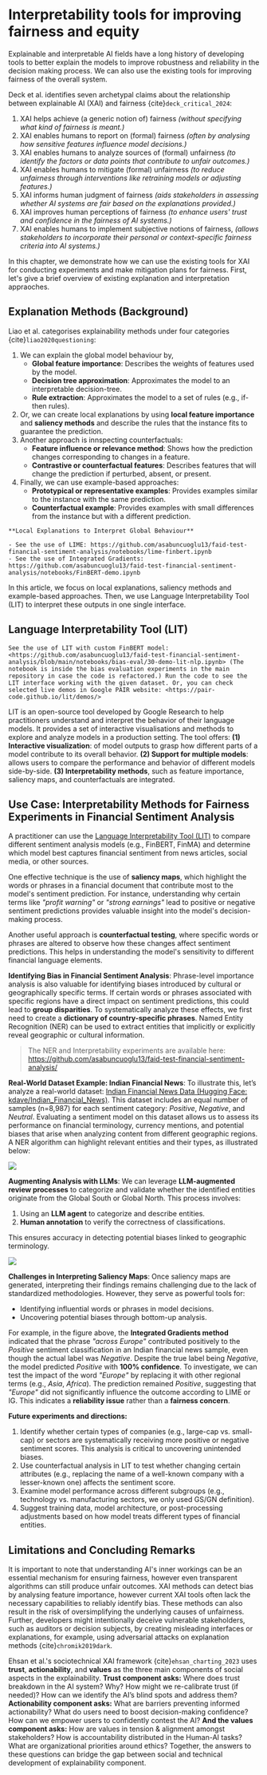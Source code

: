 # Interpretability tools for improving fairness and equity

Explainable and interpretable AI fields have a long history of developing tools to better explain the models to improve robustness and reliability in the decision making process. We can also use the existing tools for improving fairness of the overall system. 

Deck et al. identifies seven archetypal claims about the relationship between explainable AI (XAI) and fairness {cite}`deck_critical_2024`:

1. XAI helps achieve (a generic notion of) fairness *(without specifying what kind of fairness is meant.)*
2. XAI enables humans to report on (formal) fairness *(often by analysing how sensitive features influence model decisions.)*
3. XAI enables humans to analyze sources of (formal) unfairness *(to identify the factors or data points that contribute to unfair outcomes.)*
4. XAI enables humans to mitigate (formal) unfairness *(to reduce unfairness through interventions like retraining models or adjusting features.)*
5. XAI informs human judgment of fairness *(aids stakeholders in assessing whether AI systems are fair based on the explanations provided.)*
6. XAI improves human perceptions of fairness *(to enhance users' trust and confidence in the fairness of AI systems.)*
7. XAI enables humans to implement subjective notions of fairness, *(allows stakeholders to incorporate their personal or context-specific fairness criteria into AI systems.)*

In this chapter, we demonstrate how we can use the existing tools for XAI for conducting experiments and make mitigation plans for fairness. First, let's give a brief overview of existing explanation and interpretation appraoches.

## Explanation Methods (Background)

Liao et al. categorises explainability methods under four categories {cite}`liao2020questioning`:

1. We can explain the global model behaviour by,
   - **Global feature importance**: Describes the weights of features used by the model.
   - **Decision tree approximation**: Approximates the model to an interpretable decision-tree.
   - **Rule extraction**: Approximates the model to a set of rules (e.g., if-then rules).
2. Or, we can create local explanations by using **local feature importance** and **saliency methods** and describe the rules that the instance fits to guarantee the prediction.
3. Another approach is innspecting counterfactuals:
    - **Feature influence or relevance method**: Shows how the prediction changes corresponding to changes in a feature.
    - **Contrastive or counterfactual features**: Describes features that will change the prediction if perturbed, absent, or present.
4. Finally, we can use example-based approaches:
   - **Prototypical or representative examples**: Provides examples similar to the instance with the same prediction.
   - **Counterfactual example**: Provides examples with small differences from the instance but with a different prediction.

```{note}
**Local Explanations to Interpret Global Behaviour**

- See the use of LIME: https://github.com/asabuncuoglu13/faid-test-financial-sentiment-analysis/notebooks/lime-finbert.ipynb
- See the use of Integrated Gradients: https://github.com/asabuncuoglu13/faid-test-financial-sentiment-analysis/notebooks/FinBERT-demo.ipynb
```

In this article, we focus on local explanations, saliency methods and example-based approaches. Then, we use Language Interpretability Tool (LIT) to interpret these outputs in one single interface.

## Language Interpretability Tool (LIT)

```{note}
See the use of LIT with custom FinBERT model: <https://github.com/asabuncuoglu13/faid-test-financial-sentiment-analysis/blob/main/notebooks/bias-eval/30-demo-lit-nlp.ipynb> (The notebook is inside the bias evaluation experiments in the main repository in case the code is refactored.) Run the code to see the LIT interface working with the given dataset. Or, you can check selected live demos in Google PAIR website: <https://pair-code.github.io/lit/demos/>
```

LIT is an open-source tool developed by Google Research to help practitioners understand and interpret the behavior of their language models. It provides a set of interactive visualisations and methods to explore and analyze models in a production setting. The tool offers: **(1) Interactive visualization**: of model outputs to grasp how different parts of a model contribute to its overall behavior. **(2) Support for multiple models**: allows users to compare the performance and behavior of different models side-by-side. **(3) Interpretability methods**, such as feature importance, saliency maps, and counterfactuals are integrated.

## Use Case: Interpretability Methods for Fairness Experiments in Financial Sentiment Analysis

A practitioner can use the [Language Interpretability Tool (LIT)](https://pair-code.github.io/lit/) to compare different sentiment analysis models (e.g., FinBERT, FinMA) and determine which model best captures financial sentiment from news articles, social media, or other sources.

One effective technique is the use of **saliency maps**, which highlight the words or phrases in a financial document that contribute most to the model's sentiment prediction. For instance, understanding why certain terms like *"profit warning"* or *"strong earnings"* lead to positive or negative sentiment predictions provides valuable insight into the model's decision-making process.

Another useful approach is **counterfactual testing**, where specific words or phrases are altered to observe how these changes affect sentiment predictions. This helps in understanding the model's sensitivity to different financial language elements.

**Identifying Bias in Financial Sentiment Analysis**: Phrase-level importance analysis is also valuable for identifying biases introduced by cultural or geographically specific terms. If certain words or phrases associated with specific regions have a direct impact on sentiment predictions, this could lead to **group disparities**. To systematically analyze these effects, we first need to create a **dictionary of country-specific phrases**. Named Entity Recognition (NER) can be used to extract entities that implicitly or explicitly reveal geographic or cultural information.

> The NER and Interpretability experiments are available here: https://github.com/asabuncuoglu13/faid-test-financial-sentiment-analysis/

**Real-World Dataset Example: Indian Financial News**: To illustrate this, let’s analyze a real-world dataset: [Indian Financial News Data (Hugging Face: kdave/Indian_Financial_News)](https://huggingface.co/datasets/kdave/Indian_Financial_News). This dataset includes an equal number of samples (n=8,987) for each sentiment category: *Positive*, *Negative*, and *Neutral*. Evaluating a sentiment model on this dataset allows us to assess its performance on financial terminology, currency mentions, and potential biases that arise when analyzing content from different geographic regions. A NER algorithm can highlight relevant entities and their types, as illustrated below:

![](../../media/ner-finsentiment.png)

**Augmenting Analysis with LLMs**: We can leverage **LLM-augmented review processes** to categorize and validate whether the identified entities originate from the Global South or Global North. This process involves:
1. Using an **LLM agent** to categorize and describe entities.
2. **Human annotation** to verify the correctness of classifications.

This ensures accuracy in detecting potential biases linked to geographic terminology.

![](../../media/lit-results.png)

**Challenges in Interpreting Saliency Maps**: Once saliency maps are generated, interpreting their findings remains challenging due to the lack of standardized methodologies. However, they serve as powerful tools for:
- Identifying influential words or phrases in model decisions.
- Uncovering potential biases through bottom-up analysis.

For example, in the figure above, the **Integrated Gradients method** indicated that the phrase *"across Europe"* contributed positively to the *Positive* sentiment classification in an Indian financial news sample, even though the actual label was *Negative*. Despite the true label being *Negative*, the model predicted *Positive* with **100% confidence**. To investigate, we can test the impact of the word *"Europe"* by replacing it with other regional terms (e.g., *Asia*, *Africa*). The prediction remained *Positive*, suggesting that *"Europe"* did not significantly influence the outcome according to LIME or IG. This indicates a **reliability issue** rather than a **fairness concern**.


**Future experiments and directions:**

1. Identify whether certain types of companies (e.g., large-cap vs. small-cap) or sectors are systematically receiving more positive or negative sentiment scores. This analysis is critical to uncovering unintended biases.
2. Use counterfactual analysis in LIT to test whether changing certain attributes (e.g., replacing the name of a well-known company with a lesser-known one) affects the sentiment score.
3. Examine model performance across different subgroups (e.g., technology vs. manufacturing sectors, we only used GS/GN definition).
4. Suggest training data, model architecture, or post-processing adjustments based on how model treats different types of financial entities.


## Limitations and Concluding Remarks

It is important to note that understanding AI's inner workings can be an essential mechanism for ensuring fairness, however even transparent algorithms can still produce unfair outcomes. XAI methods can detect bias by analysing feature importance, however current XAI tools often lack the necessary capabilities to reliably identify bias. These methods can also result in the risk of oversimplifying the underlying causes of unfairness. Further, developers might intentionally deceive vulnerable stakeholders, such as auditors or decision subjects, by creating misleading interfaces or explanations, for example, using adversarial attacks on explanation methods {cite}`chromik2019dark`.

Ehsan et al.'s sociotechnical XAI framework {cite}`ehsan_charting_2023` uses **trust**, **actionability**, and **values** as the three main components of social aspects in the explainability. **Trust component asks:** Where does trust breakdown in the AI system? Why? How might we re-calibrate trust (if needed)? How can we identify the AI’s blind spots and address them? **Actionability component asks:** What are barriers preventing informed actionability? What do users need to boost decision-making confidence? How can we empower users to confidently contest the AI? **And the values component asks:** How are values in tension & alignment amongst stakeholders? How is accountability distributed in the Human-AI tasks? What are organizational priorities around ethics? Together, the answers to these questions can bridge the gap between social and technical development of explainability component. 